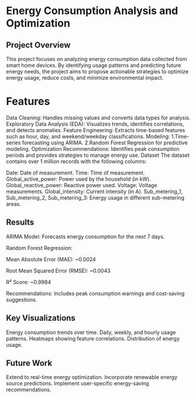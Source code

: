 # Energy Consumption Analysis and Optimization

## Project Overview

This project focuses on analyzing energy consumption data collected from smart home devices. By identifying usage patterns and predicting future energy needs, the project aims to propose actionable strategies to optimize energy usage, reduce costs, and minimize environmental impact.

# Features

Data Cleaning: Handles missing values and converts data types for analysis.
Exploratory Data Analysis (EDA): Visualizes trends, identifies correlations, and detects anomalies.
Feature Engineering: Extracts time-based features such as hour, day, and weekend/weekday classifications.
Modeling:
1.Time-series forecasting using ARIMA.
2.Random Forest Regression for predictive modeling.
Optimization Recommendations: Identifies peak consumption periods and provides strategies to manage energy use.
Dataset
The dataset contains over 1 million records with the following columns:

Date: Date of measurement.
Time: Time of measurement.
Global_active_power: Power used by the household (in kW).
Global_reactive_power: Reactive power used.
Voltage: Voltage measurements.
Global_intensity: Current intensity (in A).
Sub_metering_1, Sub_metering_2, Sub_metering_3: Energy usage in different sub-metering areas.


## Results

ARIMA Model: Forecasts energy consumption for the next 7 days.

Random Forest Regression:

Mean Absolute Error (MAE): ~0.0024

Root Mean Squared Error (RMSE): ~0.0043

R² Score: ~0.9984

Recommendations: Includes peak consumption warnings and cost-saving suggestions.

## Key Visualizations

Energy consumption trends over time.
Daily, weekly, and hourly usage patterns.
Heatmaps showing feature correlations.
Distribution of energy usage.

## Future Work
Extend to real-time energy optimization.
Incorporate renewable energy source predictions.
Implement user-specific energy-saving recommendations.
